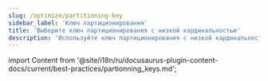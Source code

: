 ```yaml
---
slug: /optimize/partitioning-key
sidebar_label: 'Ключ партиционирования'
title: 'Выберите ключ партиционирования с низкой кардинальностью'
description: 'Используйте ключ партиционирования с низкой кардинальностью или избегайте использования любого ключа партиционирования для вашей таблицы.'
---
```


import Content from '@site/i18n/ru/docusaurus-plugin-content-docs/current/best-practices/partionning_keys.md';

<Content />

